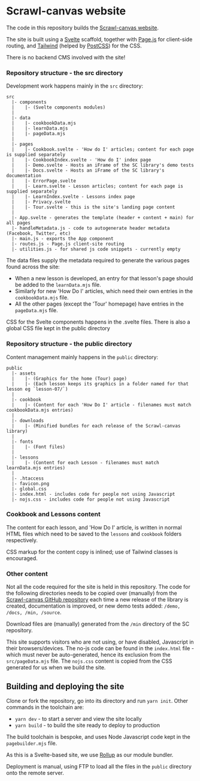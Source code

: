 # Scrawl-canvas website

The code in this repository builds the [Scrawl-canvas website](https://scrawl-v8.rikweb.org.uk/). 

The site is built using a [Svelte](https://svelte.dev/) scaffold, together with [Page.js](https://visionmedia.github.io/page.js/) for client-side routing, and [Tailwind](https://tailwindcss.com/) (helped by [PostCSS](https://postcss.org/)) for the CSS.

There is no backend CMS involved with the site!

### Repository structure - the src directory

Development work happens mainly in the `src` directory:

```
src
  |- components
  |    |- (Svelte components modules)
  |
  |- data
  |    |- cookbookData.mjs
  |    |- learnData.mjs
  |    |- pageData.mjs
  |
  |- pages
  |    |- Cookbook.svelte - 'How do I' articles; content for each page is supplied separately
  |    |- CookbookIndex.svelte - 'How do I' index page
  |    |- Demo.svelte - Hosts an iFrame of the SC library's demo tests
  |    |- Docs.svelte - Hosts an iFrame of the SC library's documentation
  |    |- ErrorPage.svelte
  |    |- Learn.svelte - Lesson articles; content for each page is supplied separately
  |    |- LearnIndex.svelte - Lessons index page
  |    |- Privacy.svelte
  |    |- Tour.svelte - this is the site's landing page content
  |
  |- App.svelte - generates the template (header + content + main) for all pages
  |- handleMetadata.js - code to autogenerate header metadata (Facebook, Twitter, etc)
  |- main.js - exports the App component
  |- routes.js - Page.js client-site routing
  |- utilities.js - for shared js code snippets - currently empty
```

The data files supply the metadata required to generate the various pages found across the site: 
+ When a new lesson is developed, an entry for that lesson's page should be added to the `learnData.mjs` file.
+ Similarly for new 'How Do I' articles, which need their own entries in the `cookbookData.mjs` file.
+ All the other pages (except the 'Tour' homepage) have entries in the `pageData.mjs` file.

CSS for the Svelte components happens in the .svelte files. There is also a global CSS file kept in the public directory

### Repository structure - the public directory

Content management mainly happens in the `public` directory:

```
public
  |- assets
  |    |- (Graphics for the home (Tour) page)
  |    |- (Each lesson keeps its graphics in a folder named for that lesson eg `lesson-07/`)
  |
  |- cookbook
  |    |- (Content for each 'How Do I' article - filenames must match cookbookData.mjs entries)
  |
  |- downloads
  |    |- (Minified bundles for each release of the Scrawl-canvas library)
  |
  |- fonts
  |    |- (Font files)
  |
  |- lessons
  |    |- (Content for each Lesson - filenames must match learnData.mjs entries)
  |
  |- .htaccess
  |- favicon.png
  |- global.css
  |- index.html - includes code for people not using Javascript
  |- nojs.css - includes code for people not using Javascript
```

### Cookbook and Lessons content
The content for each lesson, and 'How Do I' article, is written in normal HTML files which need to be saved to the `lessons` and `cookbook` folders respectively.

CSS markup for the content copy is inlined; use of Tailwind classes is encouraged.

### Other content
Not all the code required for the site is held in this repository. The code for the following directories needs to be copied over (manually) from the [Scrawl-canvas GitHub repository](https://github.com/KaliedaRik/Scrawl-canvas) each time a new release of the library is created, documentation is improved, or new demo tests added: `/demo, /docs, /min, /source`.

Download files are (manually) generated from the `/min` directory of the SC repository.

This site supports visitors who are not using, or have disabled, Javascript in their browsers/devices. The no-js code can be found in the `index.html` file - which must never be auto-generated, hence its exclusion from the `src/pageData.mjs` file. The `nojs.css` content is copied from the CSS generated for us when we build the site.

## Building and deploying the site

Clone or fork the repository, go into its directory and run `yarn init`. Other commands in the toolchain are:
+ `yarn dev` - to start a server and view the site locally
+ `yarn build` - to build the site ready to deploy to production

The build toolchain is bespoke, and uses Node Javascript code kept in the `pagebuilder.mjs` file.

As this is a Svelte-based site, we use [Rollup](https://rollupjs.org/guide/en/) as our module bundler.

Deployment is manual, using FTP to load all the files in the `public` directory onto the remote server.
